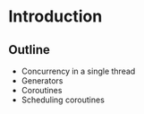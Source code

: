 # Introduction

## Outline

- Concurrency in a single thread
- Generators
- Coroutines
- Scheduling coroutines
